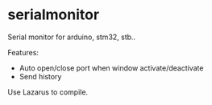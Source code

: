 # serialmonitor

Serial monitor for arduino, stm32, stb..

Features:

- Auto open/close port when window activate/deactivate
- Send history

Use Lazarus to compile.
